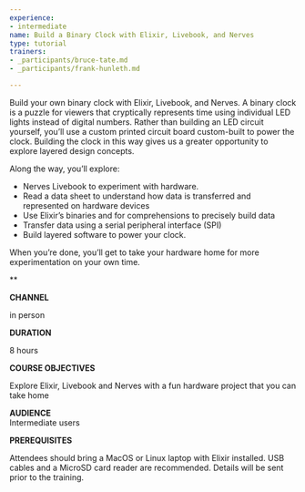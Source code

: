 ```yaml
---
experience:
- intermediate
name: Build a Binary Clock with Elixir, Livebook, and Nerves
type: tutorial
trainers:
- _participants/bruce-tate.md
- _participants/frank-hunleth.md

---
```

Build your own binary clock with Elixir, Livebook, and Nerves. A binary clock is a puzzle for viewers that cryptically represents time using individual LED lights instead of digital numbers. Rather than building an LED circuit yourself, you’ll use a custom printed circuit board custom-built to power the clock. Building the clock in this way gives us a greater opportunity to explore layered design concepts.

Along the way, you’ll explore:

* Nerves Livebook to experiment with hardware.
* Read a data sheet to understand how data is transferred and represented on hardware devices
* Use Elixir’s binaries and for comprehensions to precisely build data
* Transfer data using a serial peripheral interface (SPI)
* Build layered software to power your clock.

When you’re done, you’ll get to take your hardware home for more experimentation on your own time.

\**

**CHANNEL**

in person

**DURATION**

8 hours

**COURSE OBJECTIVES**

Explore Elixir, Livebook and Nerves with a fun hardware project that you can take home

**AUDIENCE**  
Intermediate users

**PREREQUISITES**

Attendees should bring a MacOS or Linux laptop with Elixir installed. USB cables and a MicroSD card reader are recommended. Details will be sent prior to the training.